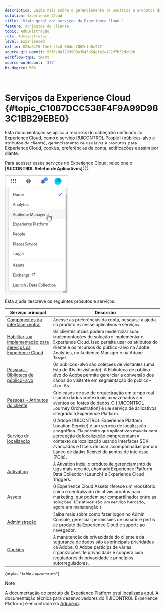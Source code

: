 ```yaml
---
description: Saiba mais sobre o gerenciamento de usuários e produtos da Adobe Experience Cloud, People (públicos e atributos do cliente), Journey Orchestration, Offers, Places, Experience Platform Launch e Mobile Services.
solution: Experience Cloud
title: 'Visão geral dos serviços da Experience Cloud '
feature: Atributos do cliente
topic: Administração
role: Administrator
level: Experienced
exl-id: 020a6478-13ef-42c0-80de-7867cfe0c937
source-git-commit: 93f5eda7229990e3645b54efa2a172d7b57dcb9b
workflow-type: tm+mt
source-wordcount: '372'
ht-degree: 56%

---
```


# Serviços da Experience Cloud {#topic_C1087DCC538F4F9A99D983C1BB29EBE0}

Esta documentação se aplica a recursos do cabeçalho unificado do Experience Cloud, como o serviço [!UICONTROL People] (públicos-alvo e atributos do cliente), gerenciamento de usuários e produtos para Experience Cloud, cookies, preferências de conta, notificações e assim por diante.

Para acessar esses serviços no Experience Cloud, selecione o **[!UICONTROL Seletor de Aplicativos]**
![](assets/menu-icon.png).

![](assets/platform-core-services.png)

Esta ajuda descreve os seguintes produtos e serviços:

| Serviço principal | Descrição |
|--- |--- |
| [Componentes da interface central](experience-cloud.md) | Acesse as preferências da conta, pesquise a ajuda do produto e acesse aplicativos e serviços. |
| [Habilitar sua implementação para serviços da Experience Cloud](core-services.md) | Os clientes atuais podem modernizar suas implementações de solução e implementar o Experience Cloud. Isso permite usar os atributos do cliente e os recursos do público-alvo na Adobe Analytics, no Audience Manager e na Adobe Target. |
| [Pessoas - Biblioteca de público-alvo](audience-library.md) | Os públicos-alvo são coleções de visitantes (uma lista de IDs de visitante). A Biblioteca de público-alvo do Adobe permite gerenciar a conversão dos dados do visitante em segmentação do público-alvo. As |
| [Pessoas - Atributos do cliente](attributes.md) | Crie casos de uso de orquestração em tempo real usando dados contextuais armazenados em eventos ou fontes de dados. O [!UICONTROL Journey Orchestration] é um serviço de aplicativos integrado à Experience Platform. |
| [Serviço de localização](https://experienceleague.adobe.com/docs/places/using/home.html?lang=pt-BR) | O Adobe [!UICONTROL Experience Platform Location Service] é um serviço de localização geográfica. Ele permite que aplicativos móveis com percepção de localização compreendam o contexto de localização usando interfaces SDK avançadas e fáceis de usar, acompanhadas por um banco de dados flexível de pontos de interesse (POIs). |
| [Activation](activation.md) | A Ativation inclui o produto de gerenciamento de tags mais recente, chamado Experience Platform Data Collection (Launch) e Experience Cloud Triggers. |
| [Assets](experience-cloud-assets.md) | O Experience Cloud Assets oferece um repositório único e centralizado de ativos prontos para marketing, que podem ser compartilhados entre as soluções. (Os ativos são um serviço herdado, agora em manutenção.) |
| [Administração](admin-getting-started.md) | Saiba mais sobre como fazer logon no Admin Console, gerenciar permissões de usuário e perfis de produto da Experience Cloud e suporte ao navegador. |
| [Cookies](cookies-privacy.md) | A manutenção da privacidade do cliente e da segurança de dados são as principais prioridades da Adobe. O Adobe participa de várias organizações de privacidade e coopera com reguladores de privacidade e princípios autorreguladores. |

{style=&quot;table-layout:auto&quot;}

>[!NOTE]
>
>A documentação do produto da Experience Platform está localizada [aqui](https://experienceleague.adobe.com/docs/experience-platform/landing/home.html?lang=pt-BR). A documentação técnica para desenvolvedores do [!UICONTROL Experience Platform] é encontrada em [Adobe.io](https://www.adobe.io/apis/experienceplatform/home/services.html).